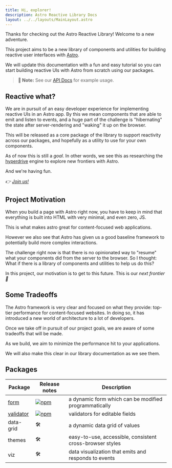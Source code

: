 ```yaml
---
title: Hi, explorer!
description: Astro Reactive Library Docs
layout: ../../layouts/MainLayout.astro
---
```


Thanks for checking out the Astro Reactive Library! Welcome to a new adventure.

This project aims to be a new library of components and utilities for building reactive user interfaces with [Astro](https://astro.build).

We will update this documentation with a fun and easy tutorial so you can start building reactive UIs with Astro from scratch using our packages.

> **📝 Note:** See our [API Docs](/en/api) for example usage.

## Reactive what?

We are in pursuit of an easy developer experience for implementing reactive UIs in an Astro app. By this we mean components that are able to emit and listen to events, and a huge part of the challenge is "hibernating" the state after server-rendering and "waking" it up on the browser.

This will be released as a core package of the library to support reactivity across our packages, and hopefully as a utility to use for your own components.

As of now this is still a _goal_. In other words, we see this as researching the [hyperdrive](https://starwars.fandom.com/wiki/Hyperdrive/Legends) engine to explore new frontiers with Astro.

And we're having fun.

_👉 [Join us!](https://github.com/astro-reactive/astro-reactive/blob/main/CONTRIBUTING.md#readme)_

## Project Motivation

When you build a page with Astro right now, you have to keep in mind that everything is built into HTML with very minimal, and even zero, JS.

This is what makes astro great for content-focused web applications.

However we also see that Astro has given us a good baseline framework to potentially build more complex interactions.

The challenge right now is that there is no opinionated way to "resume" what your components did from the server to the browser. So I thought: What if there is a library of components and utilities to help us do this?

In this project, our motivation is to get to this future. This is our _next frontier 🚀_

## Some Tradeoffs

The Astro framework is very clear and focused on what they provide: top-tier performance for content-focused websites. In doing so, it has introduced a new world of architecture to a lot of developers.

Once we take off in pursuit of our project goals, we are aware of some tradeoffs that will be made.

As we build, we aim to minimize the performance hit to your applications.

We will also make this clear in our library documentation as we see them.

## Packages

| Package                                                                                              | Release notes                                                                                                                                              | Description                                              |
| ---------------------------------------------------------------------------------------------------- | ---------------------------------------------------------------------------------------------------------------------------------------------------------- | -------------------------------------------------------- |
| [form](/en/api/form/form-component)                                                                  | [![npm](https://img.shields.io/npm/v/@astro-reactive/form)](https://github.com/astro-reactive/astro-reactive/blob/main/packages/form/RELEASE.md)           | a dynamic form which can be modified programmatically    |
| [validator](https://github.com/astro-reactive/astro-reactive/blob/main/packages/validator/README.md) | [![npm](https://img.shields.io/npm/v/@astro-reactive/validator)](https://github.com/astro-reactive/astro-reactive/blob/main/packages/validator/RELEASE.md) | validators for editable fields                           |
| data-grid                                                                                            | 🛠                                                                                                                                                          | a dynamic data grid of values                            |
| themes                                                                                               | 🛠                                                                                                                                                          | easy-to-use, accessible, consistent cross-browser styles |
| viz                                                                                                  | 🛠                                                                                                                                                          | data visualization that emits and responds to events     |
